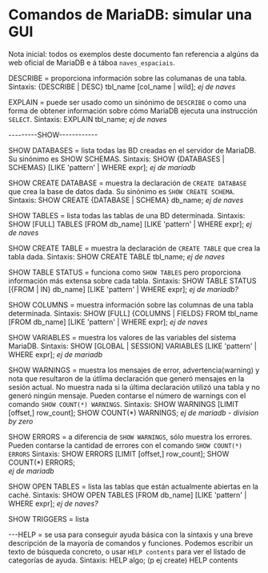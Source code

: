 
# Comandos de MariaDB: simular una GUI

Nota inicial: todos os exemplos deste documento fan referencia a algúns da web oficial de MariaDB e á táboa `naves_espaciais`.

DESCRIBE = proporciona información sobre las columanas de una tabla.
Sintaxis:
	{DESCRIBE | DESC} tbl_name [col_name | wild];
*ej de naves*

EXPLAIN = puede ser usado como un sinónimo de `DESCRIBE` o como una forma de obtener información sobre cómo MariaDB ejecuta una instrucción `SELECT`.
Sintaxis:
	 EXPLAIN tbl_name;
*ej de naves*

---------SHOW------------

SHOW DATABASES = lista todas las BD creadas en el servidor de MariaDB. Su sinónimo es SHOW SCHEMAS.
Sintaxis: 
	SHOW {DATABASES | SCHEMAS}
    		[LIKE 'pattern' | WHERE expr];
*ej de mariadb*

SHOW CREATE DATABASE = muestra la declaración de `CREATE DATABASE` que crea la base de datos dada. Su sinónimo es `SHOW CREATE SCHEMA`.
Sintaxis:
	SHOW CREATE {DATABASE | SCHEMA} db_name;
*ej de naves*

SHOW TABLES = lista todas las tablas de una BD determinada.
Sintaxis: 
	SHOW [FULL] TABLES [FROM db_name]
   	 [LIKE 'pattern' | WHERE expr];
*ej de naves*

SHOW CREATE TABLE = muestra la declaración de `CREATE TABLE` que crea la tabla dada.
Sintaxis:
	SHOW CREATE TABLE tbl_name;
*ej de naves*

SHOW TABLE STATUS = funciona como `SHOW TABLES` pero proporciona información más extensa sobre cada tabla.
Sintaxis:
	SHOW TABLE STATUS [{FROM | IN} db_name]
 	   [LIKE 'pattern' | WHERE expr];
*ej de mariadb?*

SHOW COLUMNS = muestra información sobre las columnas de una tabla determinada. 
Sintaxis:
	SHOW [FULL] {COLUMNS | FIELDS} FROM tbl_name [FROM db_name]
   	 [LIKE 'pattern' | WHERE expr];
*ej de naves*

SHOW VARIABLES = muestra los valores de las variables del sistema MariaDB.
Sintaxis:
	SHOW [GLOBAL | SESSION] VARIABLES
   	 [LIKE 'pattern' | WHERE expr];
*ej de mariadb*

SHOW WARNINGS = muestra los mensajes de error, advertencia(warning) y nota que resultaron de la útlima declaración que generó mensajes en la sesión actual. No muestra nada si la última declaración utilizó una tabla y no generó ningún mensaje. Pueden contarse el número de warnings con el comando `SHOW COUNT(*) WARNINGS`.
Sintaxis:
	SHOW WARNINGS [LIMIT [offset,] row_count];
	SHOW COUNT(*) WARNINGS;
*ej de mariadb - division by zero*

SHOW ERRORS =  a diferencia de `SHOW WARNINGS`, sólo muestra los errores. Pueden contarse la cantidad de errores con el comando `SHOW COUNT(*) ERRORS`
Sintaxis:
	SHOW ERRORS [LIMIT [offset,] row_count];
	SHOW COUNT(*) ERRORS;    
*ej de mariadb*

SHOW OPEN TABLES = lista las tablas que están actualmente abiertas en la caché.
Sintaxis:
	SHOW OPEN TABLES [FROM db_name]
    	    [LIKE 'pattern' | WHERE expr];
*ej de naves?*

SHOW TRIGGERS = lista

---HELP = se usa para conseguir ayuda básica con la sintaxis y una breve descripción de la mayoría de comandos y funciones. Podemos escribir un texto de búsqueda concreto, o usar `HELP contents` para ver el listado de categorías de ayuda.
Sintaxis: 
	HELP algo; (p ej create)
	HELP contents
